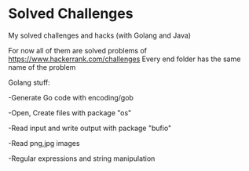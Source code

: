 # Solved Challenges

My solved challenges and hacks (with Golang and Java)

For now all of them are solved problems of https://www.hackerrank.com/challenges
Every end folder has the same name of the problem

Golang stuff:

-Generate Go code with encoding/gob

-Open, Create files with package "os"

-Read input and write output with package "bufio"

-Read png,jpg images

-Regular expressions and string manipulation
